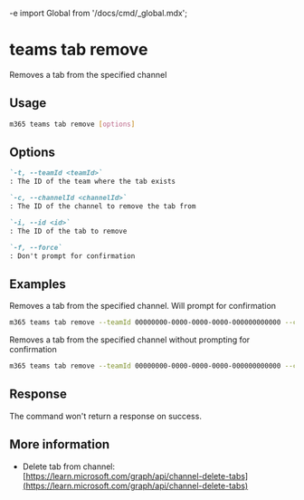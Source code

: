 -e <!-- DISCLAIMER: All secrets, passwords, and sensitive values in this document are examples only and not real credentials. -->
import Global from '/docs/cmd/_global.mdx';

# teams tab remove

Removes a tab from the specified channel

## Usage

```sh
m365 teams tab remove [options]
```

## Options

```md definition-list
`-t, --teamId <teamId>`
: The ID of the team where the tab exists

`-c, --channelId <channelId>`
: The ID of the channel to remove the tab from

`-i, --id <id>`
: The ID of the tab to remove

`-f, --force`
: Don't prompt for confirmation
```

<Global />

## Examples

Removes a tab from the specified channel. Will prompt for confirmation

```sh
m365 teams tab remove --teamId 00000000-0000-0000-0000-000000000000 --channelId 19:00000000000000000000000000000000@thread.skype --id 06805b9e-77e3-4b93-ac81-525eb87513b8
```

Removes a tab from the specified channel without prompting for confirmation

```sh
m365 teams tab remove --teamId 00000000-0000-0000-0000-000000000000 --channelId 19:00000000000000000000000000000000@thread.skype --id 06805b9e-77e3-4b93-ac81-525eb87513b8 --force
```

## Response

The command won't return a response on success.

## More information

- Delete tab from channel: [https://learn.microsoft.com/graph/api/channel-delete-tabs](https://learn.microsoft.com/graph/api/channel-delete-tabs)
